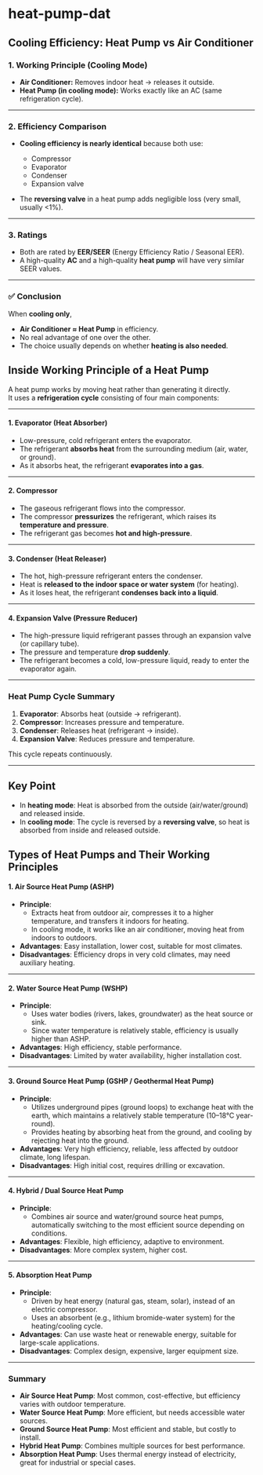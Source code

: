 
# heat-pump-dat

## Cooling Efficiency: Heat Pump vs Air Conditioner

### 1. Working Principle (Cooling Mode)
- **Air Conditioner:** Removes indoor heat → releases it outside.
- **Heat Pump (in cooling mode):** Works exactly like an AC (same refrigeration cycle).

---

### 2. Efficiency Comparison
- **Cooling efficiency is nearly identical** because both use:
  - Compressor
  - Evaporator
  - Condenser
  - Expansion valve

- The **reversing valve** in a heat pump adds negligible loss (very small, usually <1%).

---

### 3. Ratings
- Both are rated by **EER/SEER** (Energy Efficiency Ratio / Seasonal EER).
- A high-quality **AC** and a high-quality **heat pump** will have very similar SEER values.

---

### ✅ Conclusion
When **cooling only**,  
- **Air Conditioner ≈ Heat Pump** in efficiency.  
- No real advantage of one over the other.  
- The choice usually depends on whether **heating is also needed**.



## Inside Working Principle of a Heat Pump

A heat pump works by moving heat rather than generating it directly.  
It uses a **refrigeration cycle** consisting of four main components:

---

#### 1. Evaporator (Heat Absorber)
- Low-pressure, cold refrigerant enters the evaporator.
- The refrigerant **absorbs heat** from the surrounding medium (air, water, or ground).
- As it absorbs heat, the refrigerant **evaporates into a gas**.

---

#### 2. Compressor
- The gaseous refrigerant flows into the compressor.
- The compressor **pressurizes** the refrigerant, which raises its **temperature and pressure**.
- The refrigerant gas becomes **hot and high-pressure**.

---

#### 3. Condenser (Heat Releaser)
- The hot, high-pressure refrigerant enters the condenser.
- Heat is **released to the indoor space or water system** (for heating).
- As it loses heat, the refrigerant **condenses back into a liquid**.

---

#### 4. Expansion Valve (Pressure Reducer)
- The high-pressure liquid refrigerant passes through an expansion valve (or capillary tube).
- The pressure and temperature **drop suddenly**.
- The refrigerant becomes a cold, low-pressure liquid, ready to enter the evaporator again.

---

### Heat Pump Cycle Summary
1. **Evaporator**: Absorbs heat (outside → refrigerant).  
2. **Compressor**: Increases pressure and temperature.  
3. **Condenser**: Releases heat (refrigerant → inside).  
4. **Expansion Valve**: Reduces pressure and temperature.  

This cycle repeats continuously.

---

## Key Point
- In **heating mode**: Heat is absorbed from the outside (air/water/ground) and released inside.  
- In **cooling mode**: The cycle is reversed by a **reversing valve**, so heat is absorbed from inside and released outside. 

## Types of Heat Pumps and Their Working Principles

#### 1. Air Source Heat Pump (ASHP)
- **Principle**: 
  - Extracts heat from outdoor air, compresses it to a higher temperature, and transfers it indoors for heating.
  - In cooling mode, it works like an air conditioner, moving heat from indoors to outdoors.
- **Advantages**: Easy installation, lower cost, suitable for most climates.
- **Disadvantages**: Efficiency drops in very cold climates, may need auxiliary heating.

---

#### 2. Water Source Heat Pump (WSHP)
- **Principle**: 
  - Uses water bodies (rivers, lakes, groundwater) as the heat source or sink.
  - Since water temperature is relatively stable, efficiency is usually higher than ASHP.
- **Advantages**: High efficiency, stable performance.
- **Disadvantages**: Limited by water availability, higher installation cost.

---

#### 3. Ground Source Heat Pump (GSHP / Geothermal Heat Pump)
- **Principle**: 
  - Utilizes underground pipes (ground loops) to exchange heat with the earth, which maintains a relatively stable temperature (10–18°C year-round).
  - Provides heating by absorbing heat from the ground, and cooling by rejecting heat into the ground.
- **Advantages**: Very high efficiency, reliable, less affected by outdoor climate, long lifespan.
- **Disadvantages**: High initial cost, requires drilling or excavation.

---

#### 4. Hybrid / Dual Source Heat Pump
- **Principle**: 
  - Combines air source and water/ground source heat pumps, automatically switching to the most efficient source depending on conditions.
- **Advantages**: Flexible, high efficiency, adaptive to environment.
- **Disadvantages**: More complex system, higher cost.

---

#### 5. Absorption Heat Pump
- **Principle**: 
  - Driven by heat energy (natural gas, steam, solar), instead of an electric compressor.
  - Uses an absorbent (e.g., lithium bromide-water system) for the heating/cooling cycle.
- **Advantages**: Can use waste heat or renewable energy, suitable for large-scale applications.
- **Disadvantages**: Complex design, expensive, larger equipment size.

---

### Summary
- **Air Source Heat Pump**: Most common, cost-effective, but efficiency varies with outdoor temperature.  
- **Water Source Heat Pump**: More efficient, but needs accessible water sources.  
- **Ground Source Heat Pump**: Most efficient and stable, but costly to install.  
- **Hybrid Heat Pump**: Combines multiple sources for best performance.  
- **Absorption Heat Pump**: Uses thermal energy instead of electricity, great for industrial or special cases.  